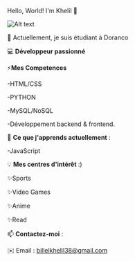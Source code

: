 Hello, World! I'm Khelil 👋

![Alt text](https://media1.tenor.com/m/i04KP9adlJ4AAAAd/choso-choso-jjk.gif)

🔭 Actuellement, je suis étudiant à Doranco

💻 **Développeur passionné** 

⚡**Mes Competences** 

-HTML/CSS  

-PYTHON

-MySQL/NoSQL

-Développement backend & frontend.


🌱 **Ce que j'apprends actuellement** :

-JavaScript

💡 **Mes centres d'intérêt** :)

✨Sports                                                

✨Video Games

✨Anime

✨Read


📫 **Contactez-moi** :

✉️ Email : billelkhelil38@gmail.com

<!--
**billel2301/billel2301** is a ✨ _special_ ✨ repository because its `README.md` (this file) appears on your GitHub profile.

Here are some ideas to get you started:

- 🔭 I’m currently working on ...
- 🌱 I’m currently learning ...
- 👯 I’m looking to collaborate on ...
- 🤔 I’m looking for help with ...
- 💬 Ask me about ...
- 📫 How to reach me: ...
- 😄 Pronouns: ...
- ⚡ Fun fact: ...
-->
